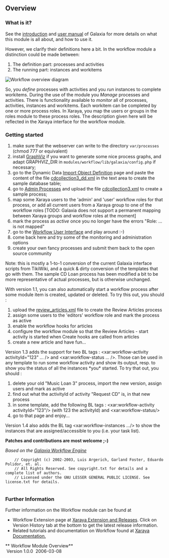 
## Overview

### What is it?

See the
[introduction](xardocs/concepts.htm) and [user manual](xardocs/manual.html) of Galaxia for
more details on what this module is all about, and how to use it.

However, we clarify their definitions here a bit. In the workflow module
a distinction could be made between:

1.  The definition part: processes and activities
2.  The running part: instances and workitems

![Workflow overview
diagram](xarimages/whowhatwhenhow.gif)


So, you *define* processes with activities and you *run* instances to
complete workitems. During the use of the module you *Manage* processes
and activities. There is functionality available to *monitor* all of
processes, activities, instances and workitems. Each workitem can be
completed by one or more process roles. In Xaraya, you map the users or
groups in the roles module to these process roles. The description given
here will be reflected in the Xaraya interface for the workflow module.

### Getting started

1.  make sure that the webserver can write to the directory
    `var/processes` (chmod 777 or equivalent)
2.  install [GraphViz](http://www.research.att.com/sw/tools/graphviz/)
    if you want to generate some nice process graphs, and adapt
    GRAPHVIZ\_DIR in `modules/workflow/lib/galaxia/config.php` if
    necessary;
3.  go to the Dynamic Data [Import Object
    Definition](index.php?module=dynamicdata&type=util&func=import) page
    and paste the content of the file
    [cdcollection3\_dd.xml](xardata/cdcollection3_dd.xml)
    in the text area to create the sample database table;
4.  go to [Admin
    Processes](index.php?module=workflow&type=admin&func=processes) and
    upload the file
    [cdcollection3.xml](xardata/cdcollection3.xml)
    to create a sample process;
5.  map some Xaraya users to the 'admin' and 'user' workflow roles for
    that process, or add all current users from a Xaraya group to one of
    the workflow roles \[TODO: Galaxia does not support a permanent
    mapping between Xaraya groups and workflow roles at the moment\]
6.  mark the process as *active* once you no longer have the errors
    "Role: ... is not mapped"
7.  go to the [Workflow User Interface](index.php?module=workflow) and
    play around :-)
8.  come back here and try some of the monitoring and administration
    options
9.  create your own fancy processes and submit them back to the open
    source community

Note: this is mostly a 1-to-1 conversion of the current Galaxia
interface scripts from TikiWiki, and a quick & dirty conversion of the
templates that go with them. The sample CD Loan process has been
modified a bit to be more representative of actual processes, but is
otherwise unchanged.

With version 1.1, you can also automatically start a workflow process
after some module item is created, updated or deleted. To try this out,
you should :

1.  upload the
    [review\_articles.xml](xardata/review_articles.xml)
    file to create the Review Articles process
2.  assign some users to the 'editors' workflow role and mark the
    process as active
3.  enable the workflow hooks for articles
4.  configure the workflow module so that the Review Articles - start
    activity is started when Create hooks are called from articles
5.  create a new article and have fun...

Version 1.3 adds the support for two BL tags : \<xar:workflow-activity
activityId="123" ... /\> and \<xar:workflow-status ... /\>. Those can be
used in any template to run some workflow activity and show its output,
resp. to show you the status of all the instances \*you\* started. To
try that out, you should :

1.  delete your old "Music Loan 3" process, import the new version,
    assign users and mark as active
2.  find out what the activityId of activity "Request CD" is, in that
    new process
3.  in some template, add the following BL tags :
    \<xar:workflow-activity activityId="123"/\> (with 123 the
    activityId) and \<xar:workflow-status/\>
4.  go to that page and enjoy...

Version 1.4 also adds the BL tag \<xar:workflow-instances .../\> to show
the instances that are assigned/accessible to you (i.e. your task list).

**Patches and contributions are most welcome ;-)**

*Based on the [Galaxia Workflow
Engine](http://tikiwiki.org/tiki-index.php?page=GalaxiaWorkflow)*

``` 
    // Copyright (c) 2002-2003, Luis Argerich, Garland Foster, Eduardo Polidor, et. al.
    // All Rights Reserved. See copyright.txt for details and a complete list of authors.
    // Licensed under the GNU LESSER GENERAL PUBLIC LICENSE. See license.txt for details.
    
```

### Further Information

Further information on the Workflow module can be found at

  - Workflow Extension page at [Xaraya Extension and
    Releases](http://www.xaraya.com/index.php/release/188.html "Workflow Module - Xaraya Extension 188").
    Click on Version History tab at the bottom to get the latest release
    information.
  - Related tutorials and documentation on Workflow found at [Xaraya
    Documentation.](http://www.xaraya.com/index.php/keywords/workflow/ "Related documentation on Workflow")

** Workflow Module Overview**  
 Version 1.0.0  2006-03-08

